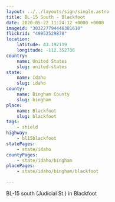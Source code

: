 ```yaml
---
layout: ../../layouts/sign/single.astro
title: BL-15 South - Blackfoot
date: 2020-05-22 11:24:12 +0000 +0000
imageid: "303227794446381610"
flickrid: "49952529878"
location:
    latitude: 43.192119
    longitude: -112.352736
country:
    name: United States
    slug: united-states
state:
    name: Idaho
    slug: idaho
county:
    name: Bingham County
    slug: bingham
place:
    name: Blackfoot
    slug: blackfoot
tags:
    - shield
highway:
    - bl15blackfoot
statePages:
    - state/idaho
countyPages:
    - state/idaho/bingham
placePages:
    - state/idaho/bingham/blackfoot

---
```

BL-15 south (Judicial St.) in Blackfoot